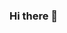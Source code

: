 ### Hi there 👋

<!--
**bimaafrizal/bimaafrizal** is a ✨ _special_ ✨ repository because its `README.md` (this file) appears on your GitHub profile.

My name is Bima Afrizal Malna, just call me Bima

- 🔭 I’m currently studying at Sebelas Maret University 
- 🌱 I’m currently learning Java, Python, Html, CSS, and PHP..
- 💬 Ask me about anything
- 📫 How to reach me: bimaafrizalmalna@student.uns.ac.id

